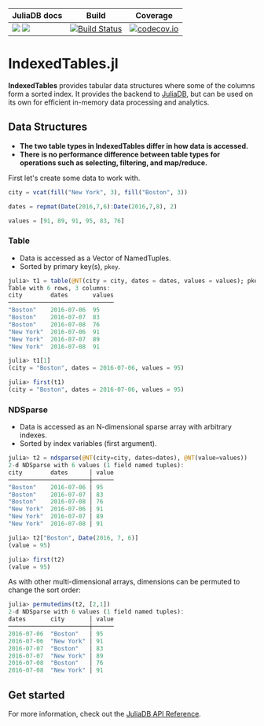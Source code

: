 | JuliaDB docs | Build | Coverage |
|--------------|-------|----------|
| [![](https://img.shields.io/badge/docs-stable-blue.svg)](http://juliadb.org/stable/) [![](https://img.shields.io/badge/docs-latest-blue.svg)](http://juliadb.org/latest/) | [![Build Status](https://travis-ci.org/JuliaComputing/IndexedTables.jl.svg?branch=master)](https://travis-ci.org/JuliaComputing/IndexedTables.jl)| [![codecov.io](https://codecov.io/github/JuliaComputing/IndexedTables.jl/coverage.svg?branch=master)](http://codecov.io/github/JuliaComputing/IndexedTables.jl?branch=master) |

# IndexedTables.jl

**IndexedTables** provides tabular data structures where some of the columns form a sorted index.
It provides the backend to [JuliaDB](https://github.com/JuliaComputing/JuliaDB.jl), but can
be used on its own for efficient in-memory data processing and analytics.

## Data Structures 

- **The two table types in IndexedTables differ in how data is accessed.**
- **There is no performance difference between table types for operations such as selecting, filtering, and map/reduce.**

First let's create some data to work with.

```julia
city = vcat(fill("New York", 3), fill("Boston", 3))

dates = repmat(Date(2016,7,6):Date(2016,7,8), 2)

values = [91, 89, 91, 95, 83, 76]
```

### Table

- Data is accessed as a Vector of NamedTuples.  
- Sorted by primary key(s), `pkey`.

```julia
julia> t1 = table(@NT(city = city, dates = dates, values = values); pkey = [:city, :dates])
Table with 6 rows, 3 columns:
city        dates       values
──────────────────────────────
"Boston"    2016-07-06  95
"Boston"    2016-07-07  83
"Boston"    2016-07-08  76
"New York"  2016-07-06  91
"New York"  2016-07-07  89
"New York"  2016-07-08  91

julia> t1[1]
(city = "Boston", dates = 2016-07-06, values = 95)

julia> first(t1)
(city = "Boston", dates = 2016-07-06, values = 95)
```

### NDSparse

- Data is accessed as an N-dimensional sparse array with arbitrary indexes.
- Sorted by index variables (first argument).

```julia
julia> t2 = ndsparse(@NT(city=city, dates=dates), @NT(value=values))
2-d NDSparse with 6 values (1 field named tuples):
city        dates      │ value
───────────────────────┼──────
"Boston"    2016-07-06 │ 95
"Boston"    2016-07-07 │ 83
"Boston"    2016-07-08 │ 76
"New York"  2016-07-06 │ 91
"New York"  2016-07-07 │ 89
"New York"  2016-07-08 │ 91

julia> t2["Boston", Date(2016, 7, 6)]
(value = 95)

julia> first(t2)
(value = 95)
```

As with other multi-dimensional arrays, dimensions can be permuted to change the sort order:

```julia
julia> permutedims(t2, [2,1])
2-d NDSparse with 6 values (1 field named tuples):
dates       city       │ value
───────────────────────┼──────
2016-07-06  "Boston"   │ 95
2016-07-06  "New York" │ 91
2016-07-07  "Boston"   │ 83
2016-07-07  "New York" │ 89
2016-07-08  "Boston"   │ 76
2016-07-08  "New York" │ 91
```

## Get started

For more information, check out the [JuliaDB API Reference](http://juliadb.org/latest/api/datastructures.html).
